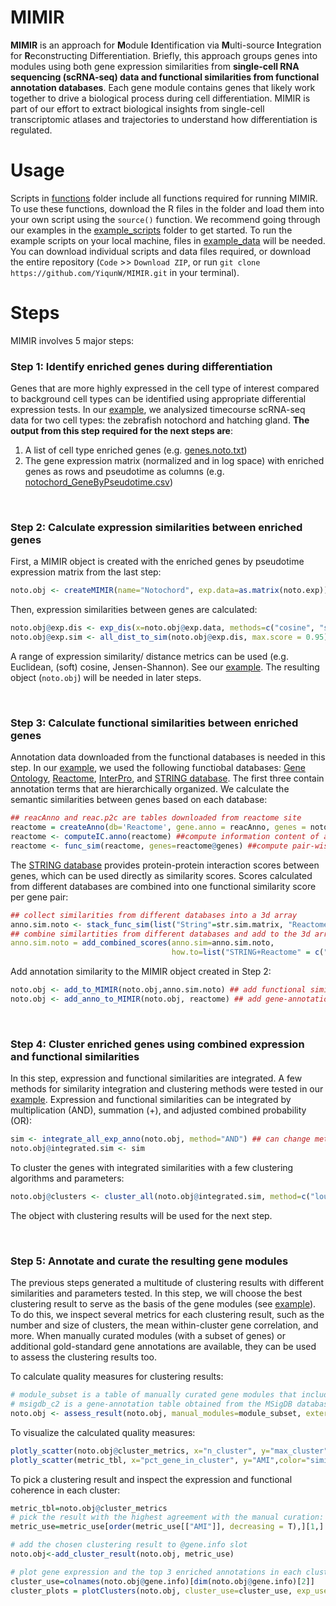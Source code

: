 # MIMIR
**MIMIR** is an approach for **M**odule **I**dentification via **M**ulti-source **I**ntegration for **R**econstructing Differentiation. Briefly, this approach groups genes into modules using both gene expression similarities from **single-cell RNA sequencing (scRNA-seq) data and functional similarities from functional annotation databases**. Each gene module contains genes that likely work together to drive a biological process during cell differentiation. MIMIR is part of our effort to extract biological insights from single-cell transcriptomic atlases and trajectories to understand how differentiation is regulated.

# Usage
Scripts in [functions](https://github.com/YiqunW/MIMIR/tree/main/functions) folder include all functions required for running MIMIR. To use these functions, download the R files in the folder and load them into your own script using the `source()` function. We recommend going through our examples in the [example_scripts](https://github.com/YiqunW/MIMIR/tree/main/example_scripts) folder to get started. To run the example scripts on your local machine, files in [example_data](https://github.com/YiqunW/MIMIR/tree/main/example_data) will be needed. You can download individual scripts and data files required, or download the entire repository (`Code` >> `Download ZIP`, or run `git clone https://github.com/YiqunW/MIMIR.git` in your terminal). 

# Steps
MIMIR involves 5 major steps:

### Step 1: Identify enriched genes during differentiation
Genes that are more highly expressed in the cell type of interest compared to background cell types can be identified using appropriate differential expression tests. In our [example](https://github.com/YiqunW/MIMIR/blob/main/example_scripts/step1_Identify_Enriched_Genes.md), we analysized timecourse scRNA-seq data for two cell types: the zebrafish notochord and hatching gland. **The output from this step required for the next steps are**:
1. A list of cell type enriched genes (e.g. [genes.noto.txt](https://github.com/YiqunW/MIMIR/blob/main/example_results/genes.noto.txt))
2. The gene expression matrix (normalized and in log space) with enriched genes as rows and pseudotime as columns (e.g. [notochord_GeneByPseudotime.csv](https://github.com/YiqunW/MIMIR/blob/main/example_data/notochord_GeneByPseudotime.csv))

&nbsp;
&nbsp;
### Step 2: Calculate expression similarities between enriched genes
First, a MIMIR object is created with the enriched genes by pseudotime expression matrix from the last step:
```r
noto.obj <- createMIMIR(name="Notochord", exp.data=as.matrix(noto.exp))
```
Then, expression similarities between genes are calculated:
```r
noto.obj@exp.dis <- exp_dis(x=noto.obj@exp.data, methods=c("cosine", "soft_cosine", "euclidean", "JS"))
noto.obj@exp.sim <- all_dist_to_sim(noto.obj@exp.dis, max.score = 0.95)
```
A range of expression similarity/ distance metrics can be used (e.g. Euclidean, (soft) cosine, Jensen-Shannon). See our [example](https://github.com/YiqunW/MIMIR/blob/main/example_scripts/step2_Calculate_expression_similarities.md). The resulting object (`noto.obj`) will be needed in later steps. 

&nbsp;
&nbsp;
### Step 3: Calculate functional similarities between enriched genes
Annotation data downloaded from the functional databases is needed in this step. In our [example](https://github.com/YiqunW/MIMIR/blob/main/example_scripts/step3_Calculate_functional_similarities.md), we used the following functiobal databases: [Gene Ontology](https://geneontology.org/), [Reactome](https://reactome.org/), [InterPro](https://www.ebi.ac.uk/interpro/), and [STRING database](https://string-db.org/cgi/download?sessionId=bykC2Can3gR6). The first three contain annotation terms that are hierarchically organized. We calculate the semantic similarities between genes based on each database:
```r
## reacAnno and reac.p2c are tables downloaded from reactome site
reactome = createAnno(db='Reactome', gene.anno = reacAnno, genes = noto.genes, bg.genes = background.genes,  hierarchy.df=reac.p2c)
reactome <- computeIC.anno(reactome) ##compute information content of annotations
reactome <- func_sim(reactome, genes=reactome@genes) ##compute pair-wise functional similarities between genes
```
The [STRING database](https://string-db.org/cgi/download?sessionId=bykC2Can3gR6) provides protein-protein interaction scores between genes, which can be used directly as similarity scores. Scores calculated from different databases are combined into one functional similarity score per gene pair:
```r
## collect similarities from different databases into a 3d array
anno.sim.noto <- stack_func_sim(list("String"=str.sim.matrix, "Reactome"=reactome@similarity, genes_use=noto.genes)
## combine similartities from different databases and add to the 3d array
anno.sim.noto = add_combined_scores(anno.sim=anno.sim.noto, 
                                    how.to=list("STRING+Reactome" = c("STRING", "Reactome")), add=T)
```
Add annotation similarity to the MIMIR object created in Step 2:
```r
noto.obj <- add_to_MIMIR(noto.obj,anno.sim.noto) ## add functional similarities
noto.obj <- add_anno_to_MIMIR(noto.obj, reactome) ## add gene-annotation tables
```

&nbsp;
&nbsp;
### Step 4: Cluster enriched genes using combined expression and functional similarities
In this step, expression and functional similarities are integrated. A few methods for similarity integration and clustering methods were tested in our [example](https://github.com/YiqunW/MIMIR/blob/main/example_scripts/step4_Cluster_genes_with_integrated_similarities.md). Expression and functional similarities can be integrated by multiplication (AND), summation (+), and adjusted combined probability (OR):
```r
sim <- integrate_all_exp_anno(noto.obj, method="AND") ## can change method to "+" or "OR"
noto.obj@integrated.sim <- sim
```
To cluster the genes with integrated similarities with a few clustering algorithms and parameters:
```r
noto.obj@clusters <- cluster_all(noto.obj@integrated.sim, method=c("louvain","infomap","leiden"), leiden_iter=50, leiden_res=c(2,4,6,8))
```
The object with clustering results will be used for the next step.

&nbsp;
&nbsp;
### Step 5: Annotate and curate the resulting gene modules
The previous steps generated a multitude of clustering results with different similarities and parameters tested. In this step, we will choose the best clustering result to serve as the basis of the gene modules (see [example](https://github.com/YiqunW/MIMIR/blob/main/example_scripts/step5_Check_clustering_results.md)). To do this, we inspect several metrics for each clustering result, such as the number and size of clusters, the mean within-cluster gene correlation, and more. When manually curated modules (with a subset of genes) or additional gold-standard gene annotations are available, they can be used to assess the clustering results too.

To calculate quality measures for clustering results:
```r
# module_subset is a table of manually curated gene modules that included a subset of noto.genes
# msigdb_c2 is a gene-annotation table obtained from the MSigDB database
noto.obj <- assess_result(noto.obj, manual_modules=module_subset, external_db_tbl=msigdb_c2)
```

To visualize the calculated quality measures:
```r
plotly_scatter(noto.obj@cluster_metrics, x="n_cluster", y="max_cluster",color="similarity_mode", hover_text = "similarity")
plotly_scatter(metric_tbl, x="pct_gene_in_cluster", y="AMI",color="similarity_mode") 
```

To pick a clustering result and inspect the expression and functional coherence in each cluster:
```r
metric_tbl=noto.obj@cluster_metrics
# pick the result with the highest agreement with the manual curation:
metric_use=metric_use[order(metric_use[["AMI"]], decreasing = T),][1,] 

# add the chosen clustering result to @gene.info slot
noto.obj<-add_cluster_result(noto.obj, metric_use)

# plot gene expression and the top 3 enriched annotations in each cluster
cluster_use=colnames(noto.obj@gene.info)[dim(noto.obj@gene.info)[2]]
cluster_plots = plotClusters(noto.obj, cluster_use=cluster_use, exp_use="smoothed.exp", save_pdf="../example_results/cluster_plots1.pdf") 
```
